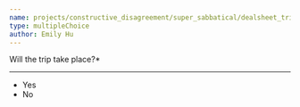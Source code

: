 ```yaml
---
name: projects/constructive_disagreement/super_sabbatical/dealsheet_trip.md
type: multipleChoice
author: Emily Hu
---
```


Will the trip take place?\*

---

- Yes
- No
